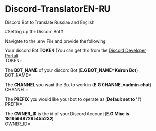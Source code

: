# Discord-TranslatorEN-RU
Discord Bot to Translate Russian and English

#Setting up the Discord Bot#

Navigate to the .env File and provide the following:

Your discord Bot **TOKEN** (You can get this from the [Discord Developer Portal](https://discord.com/developers/applications))
<br>
TOKEN=

The **BOT_NAME** of your discord Bot (**E.G BOT_NAME=Keiron Bot**)
<br>
BOT_NAME=


The **CHANNEL** you want the Bot to work in (**E.G CHANNEL=admin-chat**)
<br>
CHANNEL=

The **PREFIX** you would like your bot to operate as (**Default set to '!'**)
<br>
PREFIX=

The **OWNER_ID** is the id of your Discord Account (**E.G Mine is 181959487295455232**)
<br>
OWNER_ID=
